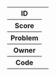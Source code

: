 <table id="content">
  <tr>
    <th>ID</th>
    <td id="id"></td>
  </tr>
  <tr>
    <th>Score</th>
    <td id="score"></td>
  </tr>
  <tr>
    <th>Problem</th>
    <td id="problem"></td>
  </tr>
  <tr>
    <th>Owner</th>
    <td id="owner"></td>
  </tr>
  <tr>
    <th>Code</th>
    <td id="code"></td>
  </tr>
</table>
<script src="/assets/js/solution.js"></script>
